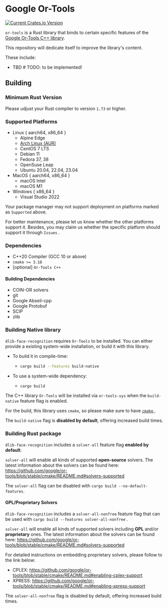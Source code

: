 # Google Or-Tools

[![Current Crates.io Version](https://img.shields.io/crates/v/or-tools.svg)](https://crates.io/crates/or-tools)

`or-tools` is a Rust library that binds to certain specific features of the [Google Or-Tools C++ library](https://github.com/google/or-tools).

This repository will dedicate itself to improve the library's content.

These include:

- TBD # TODO: to be implemented!

## Building

### Minimum Rust Version

Please udjust your Rust compiler to version `1.73` or higher.

### Supported Platforms

- Linux { aarch64, x86_64 }
  - Alpine Edge
  - [Arch Linux (AUR)](https://aur.archlinux.org/packages/or-tools)
  - CentOS 7 LTS
  - Debian 11
  - Fedora 37, 38
  - OpenSuse Leap
  - Ubuntu 20.04, 22.04, 23.04
- MacOS { aarch64, x86_64 }
  - macOS Intel
  - macOS M1
- Windows { x86_64 }
  - Visual Studio 2022

Your package manager may not support deployment on platforms marked as `Supported` above.

For better maintenance, please let us know whether the other platforms support it.
Besides, you may claim us whether the specific platform should support it through `Issues` .

### Dependencies

- C++20 Compiler (GCC 10 or above)
- `cmake >= 3.18`
- \[optional\] `Or-Tools C++`

#### Building Dependencies

- COIN-OR solvers
- git
- Google Abseil-cpp
- Google Protobuf
- SCIP
- zlib

### Building Native library

`dlib-face-recognition` requires `Or-Tools` to be installed. You can either provide a existing system-wide installation, or build it with this library.

- To build it in compile-time:
  - ```sh
    cargo build --features build-native
    ```
- To use a system-wide dependency:
  - ```sh
    cargo build
    ```

The C++ library `Or-Tools` will be installed via `or-tools-sys` when the `build-native` feature flag is enabled.

For the build, this library uses `cmake`, so please make sure to have [ `cmake` ](https://cmake.org/install/) .

The `build-native` flag is **disabled by default**, offering increased build times.

### Building Rust package

`dlib-face-recognition` includes a `solver-all` feature flag **enabled by default**.

`solver-all` will enable all kinds of supported **open-source** solvers.
The latest information about the solvers can be found here: https://github.com/google/or-tools/blob/stable/cmake/README.md#solvers-supported

The `solver-all` flag can be disabled with `cargo build --no-default-features`.

#### GPL/Proprietary Solvers

`dlib-face-recognition` includes a `solver-all-nonfree` feature flag that can be used with `cargo build --features solver-all-nonfree` .

`solver-all` will enable all kinds of supported solvers including **GPL** and/or **proprietary** ones.
The latest information about the solvers can be found here: https://github.com/google/or-tools/blob/stable/cmake/README.md#solvers-supported

For detailed instructions on embedding proprietary solvers, please follow to the link below:

- CPLEX: https://github.com/google/or-tools/blob/stable/cmake/README.md#enabling-cplex-support
- XPRESS: https://github.com/google/or-tools/blob/stable/cmake/README.md#enabling-xpress-support

The `solver-all-nonfree` flag is disabled by default, offering increased build times.
